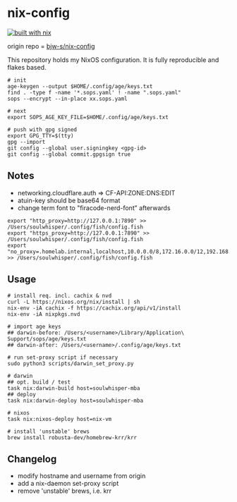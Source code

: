 # nix-config

[![built with nix](https://img.shields.io/badge/built_with_nix-blue?style=for-the-badge&logo=nixos&logoColor=white)](https://builtwithnix.org)

origin repo = [bjw-s/nix-config](https://github.com/bjw-s/nix-config)

This repository holds my NixOS configuration. It is fully reproducible and flakes based.

```
# init
age-keygen --output $HOME/.config/age/keys.txt
find . -type f -name '*.sops.yaml' ! -name ".sops.yaml"
sops --encrypt --in-place xx.sops.yaml

# next
export SOPS_AGE_KEY_FILE=$HOME/.config/age/keys.txt

# push with gpg signed
export GPG_TTY=$(tty)
gpg --import 
git config --global user.signingkey <gpg-id>
git config --global commit.gpgsign true
```
## Notes
- networking.cloudflare.auth => CF-API:ZONE:DNS:EDIT
- atuin-key should be base64 format
- change term font to "firacode-nerd-font" afterwards
```shell
export "http_proxy=http://127.0.0.1:7890" >> /Users/soulwhisper/.config/fish/config.fish
export "https_proxy=http://127.0.0.1:7890" >> /Users/soulwhisper/.config/fish/config.fish
export "no_proxy=.homelab.internal,localhost,10.0.0.0/8,172.16.0.0/12,192.168.0.0/16" >> /Users/soulwhisper/.config/fish/config.fish
```

## Usage

```shell
# install req. incl. cachix & nvd
curl -L https://nixos.org/nix/install | sh
nix-env -iA cachix -f https://cachix.org/api/v1/install
nix-env -iA nixpkgs.nvd

# import age keys
## darwin-before: /Users/<username>/Library/Application\ Support/sops/age/keys.txt
## darwin-after: /Users/<username>/.config/age/keys.txt

# run set-proxy script if necessary
sudo python3 scripts/darwin_set_proxy.py

# darwin
## opt. build / test
task nix:darwin-build host=soulwhisper-mba
## deploy
task nix:darwin-deploy host=soulwhisper-mba

# nixos
task nix:nixos-deploy host=nix-vm

# install 'unstable' brews
brew install robusta-dev/homebrew-krr/krr
```

## Changelog
- modify hostname and username from origin
- add a nix-daemon set-proxy script
- remove 'unstable' brews, i.e. krr
